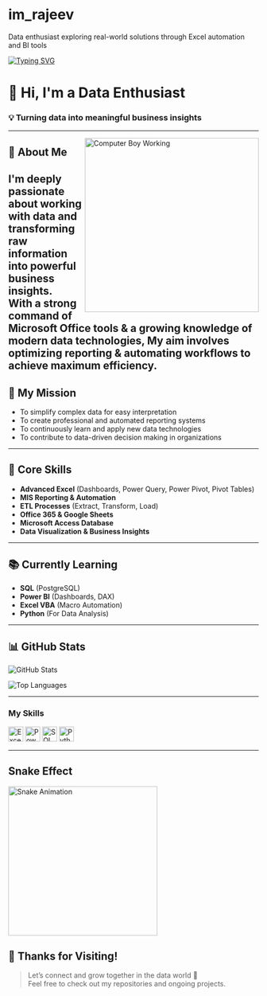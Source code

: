 # im_rajeev
Data enthusiast exploring real-world solutions through Excel automation and BI tools

<!-- Typing Animation -->
[![Typing SVG](https://readme-typing-svg.herokuapp.com?color=0DAD8D&lines=Hello+%F0%9F%91%8B+Welcome+to+My+GitHub+Profile!;Data+Enthusiast+%7C+Excel+%26+Access+Expert;Learning+Power+BI%2C+SQL%2C+VBA%2C+Python)](https://git.io/typing-svg)

# 👋 Hi, I'm a Data Enthusiast
### 💡 Turning data into meaningful business insights

---

<img align="right" alt="Computer Boy Working" width="350" src="https://media.giphy.com/media/L8K62iTDkzGX6/giphy.gif">

## 🚀 About Me

I'm deeply passionate about working with data and transforming raw information into powerful business insights.  
With a strong command of Microsoft Office tools & a growing knowledge of modern data technologies, My aim involves optimizing reporting & automating workflows to achieve maximum efficiency.
---

## 🎯 My Mission

- To simplify complex data for easy interpretation  
- To create professional and automated reporting systems  
- To continuously learn and apply new data technologies  
- To contribute to data-driven decision making in organizations  

---

## 💼 Core Skills

- **Advanced Excel** (Dashboards, Power Query, Power Pivot, Pivot Tables)  
- **MIS Reporting & Automation**  
- **ETL Processes** (Extract, Transform, Load)  
- **Office 365 & Google Sheets**  
- **Microsoft Access Database**  
- **Data Visualization & Business Insights**

---

## 📚 Currently Learning

- **SQL** (PostgreSQL)
- **Power BI** (Dashboards, DAX)
- **Excel VBA** (Macro Automation)
- **Python** (For Data Analysis)

---

## 📊 GitHub Stats

![GitHub Stats](https://github-readme-stats.vercel.app/api?username=yourusername&show_icons=true&theme=midnight-purple)

![Top Languages](https://github-readme-stats.vercel.app/api/top-langs/?username=yourusername&layout=compact&theme=midnight-purple)

---

### My Skills  
<img src="https://cdn-icons-png.flaticon.com/512/732/732221.png" alt="Excel" width="30"/>  
<img src="https://cdn-icons-png.flaticon.com/512/732/732048.png" alt="Power BI" width="30"/>  
<img src="https://cdn-icons-png.flaticon.com/512/919/919825.png" alt="SQL" width="30"/>  
<img src="https://cdn-icons-png.flaticon.com/512/5968/5968350.png" alt="Python" width="30"/>

---

## Snake Effect
<img src="https://media.giphy.com/media/3o7aD4SyH8P7NGxU7K/giphy.gif" alt="Snake Animation" width="300" />

## 🤝 Thanks for Visiting!

> Let’s connect and grow together in the data world 🚀  
> Feel free to check out my repositories and ongoing projects.
